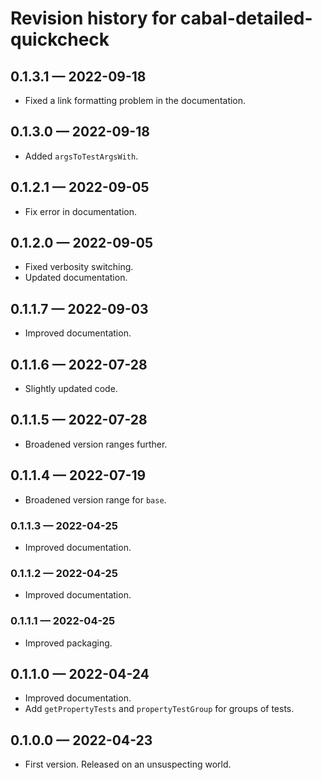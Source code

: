 # Revision history for cabal-detailed-quickcheck

## 0.1.3.1 — 2022-09-18

* Fixed a link formatting problem in the documentation.

## 0.1.3.0 — 2022-09-18

* Added `argsToTestArgsWith`.

## 0.1.2.1 — 2022-09-05

* Fix error in documentation.

## 0.1.2.0 — 2022-09-05

* Fixed verbosity switching.
* Updated documentation.

## 0.1.1.7 — 2022-09-03

* Improved documentation.

## 0.1.1.6 — 2022-07-28

* Slightly updated code.

## 0.1.1.5 — 2022-07-28

* Broadened version ranges further.

## 0.1.1.4 — 2022-07-19

* Broadened version range for `base`.

### 0.1.1.3 — 2022-04-25

* Improved documentation.

### 0.1.1.2 — 2022-04-25

* Improved documentation.

### 0.1.1.1 — 2022-04-25

* Improved packaging.

## 0.1.1.0 — 2022-04-24

* Improved documentation.
* Add `getPropertyTests` and `propertyTestGroup` for groups of tests.

## 0.1.0.0 — 2022-04-23

* First version. Released on an unsuspecting world.
